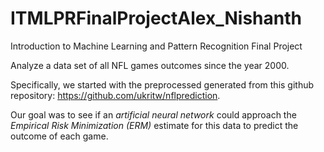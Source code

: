 # ITMLPRFinalProjectAlex_Nishanth
Introduction to Machine Learning and Pattern Recognition Final Project

Analyze a data set of all NFL games outcomes since the year 2000. 

Specifically, we started with the preprocessed generated from this github repository: https://github.com/ukritw/nflprediction. 

Our goal was to see if an *artificial neural network* could approach the *Empirical Risk Minimization (ERM)* estimate for this data to predict the outcome of each game.
